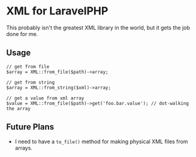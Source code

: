 # XML for LaravelPHP #

This probably isn't the greatest XML library in the world, but it gets the job done for me.

## Usage ##

```
// get from file
$array = XML::from_file($path)->array;

// get from string
$array = XML::from_string($xml)->array;

// get a value from xml array
$value = XML::from_file($path)->get('foo.bar.value'); // dot-walking the array
```

## Future Plans ##

* I need to have a ``to_file()`` method for making physical XML files from arrays.